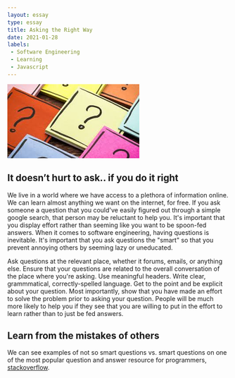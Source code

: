 ```yaml
---
layout: essay
type: essay
title: Asking the Right Way
date: 2021-01-28
labels:
 - Software Engineering
 - Learning
 - Javascript
---
```


<img class="ui image" src="/images/questions.jpeg">

## It doesn’t hurt to ask.. if you do it right
We live in a world where we have access to a plethora of information online. We can learn almost anything we want on the internet, for free. If you ask someone a question that you could've easily figured out through a simple google search, that person may be reluctant to help you. It's important that you display effort rather than seeming like you want to be spoon-fed answers. When it comes to software engineering, having questions is inevitable. It's important that you ask questions the "smart" so that you prevent annoying others by seeming lazy or uneducated. 

Ask questions at the relevant place, whether it forums, emails, or anything else. Ensure that your questions are related to the overall conversation of the place where you're asking. Use meaningful headers. Write clear, grammmatical, correctly-spelled language. Get to the point and be explicit about your question. Most importantly, show that you have made an effort to solve the problem prior to asking your question. People will be much more likely to help you if they see that you are willing to put in the effort to learn rather than to just be fed answers. 

## Learn from the mistakes of others
We can see examples of not so smart questions vs. smart questions on one of the most popular question and answer resource for programmers, [stackoverflow](https://stackoverflow.com/questions). 

